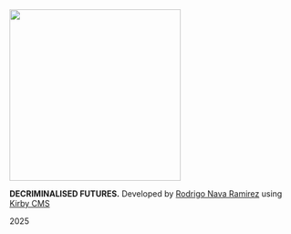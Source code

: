 <img src="https://decriminalisedfutures.org/assets/logos/favicon.png" width="300">

**DECRIMINALISED FUTURES.**
Developed by [Rodrigo Nava Ramirez](https://rodrigonava.mx/) using [Kirby CMS](https://getkirby.com)

2025
